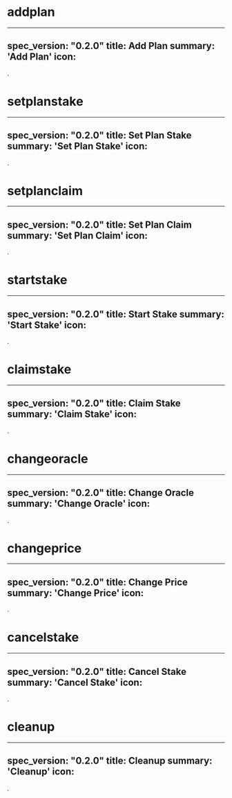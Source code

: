 <h1 class="contract">addplan</h1>

---
spec_version: "0.2.0"
title: Add Plan
summary: 'Add Plan'
icon:
---
.

<h1 class="contract">setplanstake</h1>

---
spec_version: "0.2.0"
title: Set Plan Stake
summary: 'Set Plan Stake'
icon:
---
.

<h1 class="contract">setplanclaim</h1>

---
spec_version: "0.2.0"
title: Set Plan Claim
summary: 'Set Plan Claim'
icon:
---
.

<h1 class="contract">startstake</h1>

---
spec_version: "0.2.0"
title: Start Stake
summary: 'Start Stake'
icon:
---
.

<h1 class="contract">claimstake</h1>

---
spec_version: "0.2.0"
title: Claim Stake
summary: 'Claim Stake'
icon:
---
.

<h1 class="contract">changeoracle</h1>

---
spec_version: "0.2.0"
title: Change Oracle
summary: 'Change Oracle'
icon:
---
.

<h1 class="contract">changeprice</h1>

---
spec_version: "0.2.0"
title: Change Price
summary: 'Change Price'
icon:
---
.


<h1 class="contract">cancelstake</h1>

---
spec_version: "0.2.0"
title: Cancel Stake
summary: 'Cancel Stake'
icon:
---
.



<h1 class="contract">cleanup</h1>

---
spec_version: "0.2.0"
title: Cleanup
summary: 'Cleanup'
icon:
---
.




